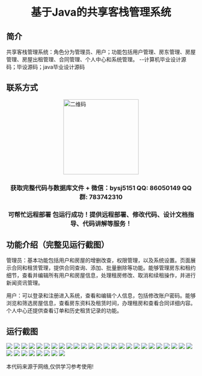 <p><h1 align="center">基于Java的共享客栈管理系统</h1></p>

## 简介
共享客栈管理系统：角色分为管理员、用户；功能包括用户管理、房东管理、房屋管理、房屋出租管理、合同管理、个人中心和系统管理。    --计算机毕业设计源码；毕设源码；java毕业设计源码


## 联系方式
<img src="https://bs-1329754181.cos.ap-shanghai.myqcloud.com/wx.jpg" alt="二维码" style="display: block; margin: 0 auto;" width="200px">
<p><h3 align="center">获取完整代码与数据库文件 + 微信：bysj5151 QQ: 86050149 QQ群: 783742310</h3></p>
<p><h3 align="center">可帮忙远程部署 包运行成功！提供远程部署、修改代码、设计文档指导、代码讲解等服务！</h3></p>

## 功能介绍（完整见运行截图）
管理员：基本功能包括用户和房屋的增删改查，权限管理，以及系统设置。页面展示合同和租赁管理，提供合同查询、添加、批量删除等功能。能够管理房东和租约细节，查看并编辑所有用户和房屋信息，处理租房修改、取消和续租操作，并进行新闻资讯管理。

用户：可以登录和注册进入系统，查看和编辑个人信息，包括修改账户密码。能够浏览和筛选房屋信息，查看房东资料及租赁时间，办理租房和查看合同详细内容。个人中心还提供查看订单和历史租赁记录的功能。


## 运行截图
![](https://bs-1329754181.cos.ap-shanghai.myqcloud.com/ssm/JavaSharedInnManagementSystem/img/001.jpg)
![](https://bs-1329754181.cos.ap-shanghai.myqcloud.com/ssm/JavaSharedInnManagementSystem/img/002.jpg)
![](https://bs-1329754181.cos.ap-shanghai.myqcloud.com/ssm/JavaSharedInnManagementSystem/img/003.jpg)
![](https://bs-1329754181.cos.ap-shanghai.myqcloud.com/ssm/JavaSharedInnManagementSystem/img/004.jpg)
![](https://bs-1329754181.cos.ap-shanghai.myqcloud.com/ssm/JavaSharedInnManagementSystem/img/005.jpg)
![](https://bs-1329754181.cos.ap-shanghai.myqcloud.com/ssm/JavaSharedInnManagementSystem/img/006.jpg)
![](https://bs-1329754181.cos.ap-shanghai.myqcloud.com/ssm/JavaSharedInnManagementSystem/img/007.jpg)
![](https://bs-1329754181.cos.ap-shanghai.myqcloud.com/ssm/JavaSharedInnManagementSystem/img/008.jpg)
![](https://bs-1329754181.cos.ap-shanghai.myqcloud.com/ssm/JavaSharedInnManagementSystem/img/009.jpg)
![](https://bs-1329754181.cos.ap-shanghai.myqcloud.com/ssm/JavaSharedInnManagementSystem/img/010.jpg)
![](https://bs-1329754181.cos.ap-shanghai.myqcloud.com/ssm/JavaSharedInnManagementSystem/img/011.jpg)
![](https://bs-1329754181.cos.ap-shanghai.myqcloud.com/ssm/JavaSharedInnManagementSystem/img/012.jpg)
![](https://bs-1329754181.cos.ap-shanghai.myqcloud.com/ssm/JavaSharedInnManagementSystem/img/013.jpg)
![](https://bs-1329754181.cos.ap-shanghai.myqcloud.com/ssm/JavaSharedInnManagementSystem/img/014.jpg)
![](https://bs-1329754181.cos.ap-shanghai.myqcloud.com/ssm/JavaSharedInnManagementSystem/img/015.jpg)
![](https://bs-1329754181.cos.ap-shanghai.myqcloud.com/ssm/JavaSharedInnManagementSystem/img/016.jpg)
![](https://bs-1329754181.cos.ap-shanghai.myqcloud.com/ssm/JavaSharedInnManagementSystem/img/017.jpg)
![](https://bs-1329754181.cos.ap-shanghai.myqcloud.com/ssm/JavaSharedInnManagementSystem/img/018.jpg)
![](https://bs-1329754181.cos.ap-shanghai.myqcloud.com/ssm/JavaSharedInnManagementSystem/img/019.jpg)
![](https://bs-1329754181.cos.ap-shanghai.myqcloud.com/ssm/JavaSharedInnManagementSystem/img/020.jpg)
![](https://bs-1329754181.cos.ap-shanghai.myqcloud.com/ssm/JavaSharedInnManagementSystem/img/021.jpg)
![](https://bs-1329754181.cos.ap-shanghai.myqcloud.com/ssm/JavaSharedInnManagementSystem/img/022.jpg)
![](https://bs-1329754181.cos.ap-shanghai.myqcloud.com/ssm/JavaSharedInnManagementSystem/img/023.jpg)
![](https://bs-1329754181.cos.ap-shanghai.myqcloud.com/ssm/JavaSharedInnManagementSystem/img/024.jpg)
![](https://bs-1329754181.cos.ap-shanghai.myqcloud.com/ssm/JavaSharedInnManagementSystem/img/025.jpg)
![](https://bs-1329754181.cos.ap-shanghai.myqcloud.com/ssm/JavaSharedInnManagementSystem/img/026.jpg)
![](https://bs-1329754181.cos.ap-shanghai.myqcloud.com/ssm/JavaSharedInnManagementSystem/img/027.jpg)
![](https://bs-1329754181.cos.ap-shanghai.myqcloud.com/ssm/JavaSharedInnManagementSystem/img/028.jpg)
![](https://bs-1329754181.cos.ap-shanghai.myqcloud.com/ssm/JavaSharedInnManagementSystem/img/029.jpg)
![](https://bs-1329754181.cos.ap-shanghai.myqcloud.com/ssm/JavaSharedInnManagementSystem/img/030.jpg)
![](https://bs-1329754181.cos.ap-shanghai.myqcloud.com/ssm/JavaSharedInnManagementSystem/img/031.jpg)
![](https://bs-1329754181.cos.ap-shanghai.myqcloud.com/ssm/JavaSharedInnManagementSystem/img/032.jpg)
![](https://bs-1329754181.cos.ap-shanghai.myqcloud.com/ssm/JavaSharedInnManagementSystem/img/033.jpg)

<p>本代码来源于网络,仅供学习参考使用!</p>
